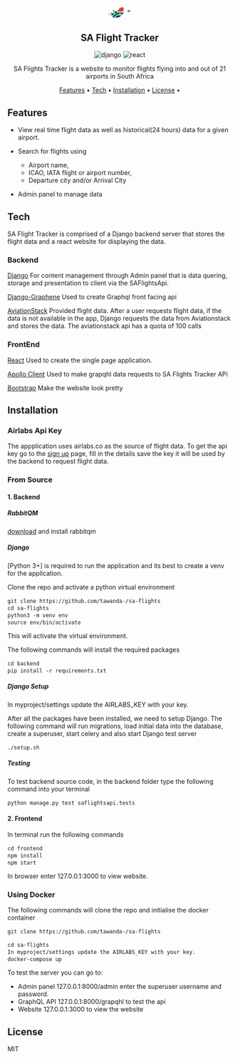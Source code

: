 <p align="center">
	<img src="https://github.com/tawanda-/sa-flights/blob/master/frontend/src/logo.svg" alt="logo" width=10%/>
	<h2 align="center">SA Flight Tracker</h2>
</p>

<p align="center">
	<img src="https://img.shields.io/badge/django-v3.2.12+-green" alt="django" />
	<img src="https://img.shields.io/badge/react-v17.0.2+-blue.svg" alt="react" />
</p>

<p align="center">
	SA Flights Tracker is a website to monitor flights flying into and out of 21 airports in South Africa
</p>

<p align="center">
	<a href="#features">Features</a> •
	<a href="#tech">Tech</a> •
	<a href="#installation">Installation</a> •
	<a href="#license">License</a> •
</p>

## Features

- View real time flight data as well as historical(24 hours) data for a given airport.

- Search for flights using 

  - Airport name,
  - ICAO, IATA flight or airport number,
  - Departure city and/or Arrival City

- Admin panel to manage data

## Tech

SA Flight Tracker is comprised of a Django backend server that stores the flight data and a react website for displaying the data.

### Backend

[Django](https://www.djangoproject.com/) For content management through Admin panel that is data quering, storage and presentation to client via the SAFlightsApi.

[Django-Graphene](https://docs.graphene-python.org/projects/django/en/latest/) Used to create Graphql front facing api

[AviationStack](https://aviationstack.com/) Provided flight data. After a user requests flight data, if the data is not available in the app, Django requests the data from Aviationstack and stores the data. The aviationstack api has a quota of 100 calls

### FrontEnd

[React](https://reactjs.org/) Used to create the single page application.

[Apollo Client](https://www.apollographql.com/docs/react/) Used to make grapqhl data requests to SA Flights Tracker APi

[Bootstrap](https://getbootstrap.com/) Make the website look pretty

## Installation

### Airlabs Api Key

The appplication uses airlabs.co as the source of flight data.
To get the api key go to the [sign up](https://airlabs.co/signup) page, fill in the details save the key it will be used by the backend to request flight data.

### From Source

#### 1. Backend

##### RabbitQM

[download](https://www.rabbitmq.com/download.html) and install rabbitqm

##### Django

[Python 3+] is required to run the application and its best to create a venv for the application.

Clone the repo and activate a python virtual environment

```
git clone https://github.com/tawanda-/sa-flights
cd sa-flights
python3 -m venv env
source env/bin/activate
```

This will activate the virtual environment.

The following commands will install the required packages

```
cd backend
pip install -r requirements.txt 
```

##### Django Setup

In myproject/settings update the AIRLABS_KEY with your key.

After all the packages have been installed, we need to setup Django. The following command will run migrations, load initial data into the database, create a superuser, start celery and also start Django test server

```
./setup.sh
```

##### Testing

To test backend source code, in the backend folder type the following command into your terminal

```
python manage.py test saflightsapi.tests
```

#### 2. Frontend

In terminal run the following commands

```
cd frontend
npm install
npm start
```

In browser enter 127.0.0.1:3000 to view website.

### Using Docker

The following commands will clone the repo and initialise the docker container

```
git clone https://github.com/tawanda-/sa-flights
```
```
cd sa-flights
In myproject/settings update the AIRLABS_KEY with your key.
docker-compose up
```

To test the server you can go to:

- Admin panel 127.0.0.1:8000/admin enter the superuser username and password.
- GraphQL API 127.0.0.1:8000/grapqhl to test the api
- Website 127.0.0.1:3000 to view the website

## License

MIT
